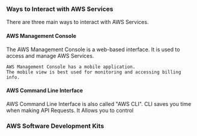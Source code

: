 
### Ways to Interact with AWS Services

There are three main ways to interact with AWS Services.

#### AWS Management Console

The AWS Management Console is a web-based interface.
It is used to access and manage AWS Services.
```Side Note
AWS Management Console has a mobile application.
The mobile view is best used for monitoring and accessing billing info.
```
#### AWS Command Line Interface

AWS Command Line Interface is also called "AWS CLI".
CLI saves you time when making API Requests.
It Allows you to control 
### AWS Software Development Kits
